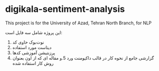 # digikala-sentiment-analysis
This project is for the University of Azad, Tehran North Branch, for NLP

این پروژه شامل سه فایل است:
1. نوت‌بوک حاوی کد
2. دیتاست مورد استفاده
3. پرزنتیشن آموزشی کدها
4. گزارشی جامع از نحوه کار در قالب داکیومنت ورد
  5.و مقاله ای که از اون بعنوان روش کار استفاده شده

